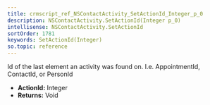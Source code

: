 ```yaml
---
title: crmscript_ref_NSContactActivity_SetActionId_Integer_p_0
description: NSContactActivity.SetActionId(Integer p_0)
intellisense: NSContactActivity.SetActionId
sortOrder: 1781
keywords: SetActionId(Integer)
so.topic: reference
---
```



Id of the last element an activity was found on. I.e. AppointmentId, ContactId, or PersonId



* **ActionId:** Integer
* **Returns:** Void


